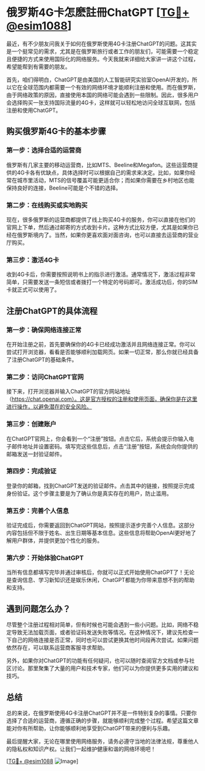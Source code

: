 # 俄罗斯4G卡怎麽註冊ChatGPT [[TG💪+ @esim1088](https://t.me/s/esim1088)]

最近，有不少朋友问我关于如何在俄罗斯使用4G卡注册ChatGPT的问题。这其实是一个挺常见的需求，尤其是在俄罗斯旅行或者工作的朋友们，可能需要一个稳定且便捷的方式来使用国际化的网络服务。今天我就来详细给大家讲一讲这个过程，希望能帮到有需要的朋友。

首先，咱们得明白，ChatGPT是由美国的人工智能研究实验室OpenAI开发的，所以它在全球范围内都需要一个有效的网络环境才能顺利注册和使用。而在俄罗斯，由于网络政策的原因，直接使用本国的网络可能会遇到一些限制。因此，很多用户会选择购买一张支持国际流量的4G卡，这样就可以轻松地访问全球互联网，包括注册和使用ChatGPT。

## 购买俄罗斯4G卡的基本步骤

### 第一步：选择合适的运营商

俄罗斯有几家主要的移动运营商，比如MTS、Beeline和Megafon。这些运营商提供的4G卡各有优缺点，具体选择时可以根据自己的需求来决定。比如，如果你经常在城市里活动，MTS的信号覆盖可能更适合你；而如果你需要在乡村地区也能保持良好的连接，Beeline可能是个不错的选择。

### 第二步：在线购买或实地购买

现在，很多俄罗斯的运营商都提供了线上购买4G卡的服务，你可以直接在他们的官网上下单，然后通过邮寄的方式收到卡片。这种方式比较方便，尤其是如果你已经在俄罗斯境内了。当然，如果你更喜欢面对面咨询，也可以直接去运营商的营业厅购买。

### 第三步：激活4G卡

收到4G卡后，你需要按照说明书上的指示进行激活。通常情况下，激活过程非常简单，只需要发送一条短信或者拨打一个特定的号码即可。激活成功后，你的SIM卡就正式可以使用了。

## 注册ChatGPT的具体流程

### 第一步：确保网络连接正常

在开始注册之前，首先要确保你的4G卡已经成功激活并且网络连接正常。你可以尝试打开浏览器，看看是否能够顺利加载网页。如果一切正常，那么你就已经具备了注册ChatGPT的基础条件。

### 第二步：访问ChatGPT官网

接下来，打开浏览器并输入ChatGPT的官方网站地址（https://chat.openai.com）。这是官方授权的注册和使用页面，确保你是在这里进行操作，以避免潜在的安全风险。

### 第三步：创建账户

在ChatGPT官网上，你会看到一个“注册”按钮。点击它后，系统会提示你输入电子邮件地址并设置密码。填写完这些信息后，点击“注册”按钮，系统会向你提供的邮箱发送一封验证邮件。

### 第四步：完成验证

登录你的邮箱，找到ChatGPT发送的验证邮件。点击其中的链接，按照提示完成身份验证。这个步骤主要是为了确认你是真实存在的用户，防止滥用。

### 第五步：完善个人信息

验证完成后，你需要返回到ChatGPT网站，按照提示逐步完善个人信息。这部分内容包括但不限于姓名、出生日期等基本信息。这些信息将帮助OpenAI更好地了解用户群体，并提供更加个性化的服务。

### 第六步：开始体验ChatGPT

当所有信息都填写完毕并通过审核后，你就可以正式开始使用ChatGPT了！无论是查询信息、学习新知识还是娱乐休闲，ChatGPT都能为你带来意想不到的帮助和支持。

## 遇到问题怎么办？

尽管整个注册过程相对简单，但有时候也可能会遇到一些小问题。比如，网络不稳定导致无法加载页面，或者验证码发送失败等情况。在这种情况下，建议先检查一下自己的网络连接是否正常，同时也可以尝试更换其他时间段再次尝试。如果问题依然存在，可以联系运营商客服寻求帮助。

另外，如果你对ChatGPT的功能有任何疑问，也可以随时查阅官方文档或参与社区讨论。那里聚集了大量的用户和技术专家，他们可以为你提供更多实用的建议和技巧。

## 总结

总的来说，在俄罗斯使用4G卡注册ChatGPT并不是一件特别复杂的事情。只要你选择了合适的运营商，遵循正确的步骤，就能够顺利完成整个过程。希望这篇文章能对你有所帮助，让你能够顺利地享受到ChatGPT带来的便利与乐趣。

最后提醒大家，无论在哪里使用网络服务，请务必遵守当地的法律法规，尊重他人的隐私权和知识产权。让我们一起维护健康和谐的网络环境吧！

[[TG💪+ @esim1088](https://t.me/s/esim1088) ![Image](https://i.postimg.cc/4NQfJmqS/Snipaste-2025-05-13-00-14-12.png)]
